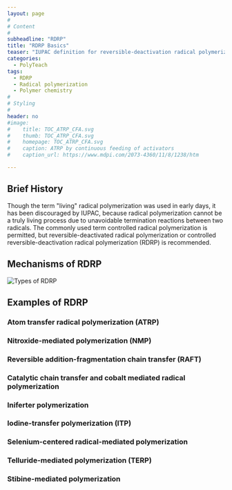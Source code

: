 ```yaml
---
layout: page
#
# Content
#
subheadline: "RDRP"
title: "RDRP Basics"
teaser: "IUPAC definition for reversible-deactivation radical polymerization: Chain polymerization, propagated by radicals that are deactivated reversibly, bringing them into active/dormant equilibria of which there might be more than one."
categories:
  - PolyTeach
tags:
  - RDRP
  - Radical polymerization
  - Polymer chemistry
#
# Styling
#
header: no
#image:
#    title: TOC_ATRP_CFA.svg
#    thumb: TOC_ATRP_CFA.svg
#    homepage: TOC_ATRP_CFA.svg
#    caption: ATRP by continuous feeding of activators
#    caption_url: https://www.mdpi.com/2073-4360/11/8/1238/htm

---
```




## Brief History 

Though the term "living" radical polymerization was used in early days, it has been discouraged by IUPAC, because radical polymerization cannot be a truly living process due to unavoidable termination reactions between two radicals. The commonly used term controlled radical polymerization is permitted, but reversible-deactivated radical polymerization or controlled reversible-deactivation radical polymerization (RDRP) is recommended.

## Mechanisms of RDRP

![Types of RDRP](https://upload.wikimedia.org/wikipedia/commons/thumb/8/8d/Three_types_of_mechanisms_of_RDRP.svg)

## Examples of RDRP

### Atom transfer radical polymerization (ATRP)


### Nitroxide-mediated polymerization (NMP)


### Reversible addition-fragmentation chain transfer (RAFT)


### Catalytic chain transfer and cobalt mediated radical polymerization


### Iniferter polymerization


### Iodine-transfer polymerization (ITP)



### Selenium-centered radical-mediated polymerization


### Telluride-mediated polymerization (TERP)



### Stibine-mediated polymerization


